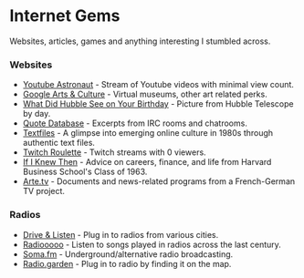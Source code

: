 # Internet Gems

Websites, articles, games and anything interesting I stumbled across.

### Websites
* [Youtube Astronaut](http://astronaut.io/) - Stream of Youtube videos with minimal view count.
* [Google Arts & Culture](https://artsandculture.google.com/) - Virtual museums, other art related perks.
* [What Did Hubble See on Your Birthday](https://www.nasa.gov/content/goddard/what-did-hubble-see-on-your-birthday) - Picture from Hubble Telescope by day.
* [Quote Database](http://www.bash.org/) - Excerpts from IRC rooms and chatrooms.
* [Textfiles](http://www.textfiles.com/) - A glimpse into emerging online culture in 1980s through authentic text files.
* [Twitch Roulette](https://twitchroulette.net/) - Twitch streams with 0 viewers.
* [If I Knew Then](https://hbs1963.com/) - Advice on careers, finance, and life from Harvard Business School's Class of 1963.
* [Arte.tv](https://www.arte.tv/en/) - Documents and news-related programs from a French-German TV project.
 
### Radios
* [Drive & Listen](https://driveandlisten.herokuapp.com/) - Plug in to radios from various cities.
* [Radiooooo](https://radiooooo.com/) - Listen to songs played in radios across the last century.
* [Soma.fm](https://somafm.com/) - Underground/alternative radio broadcasting.
* [Radio.garden](http://radio.garden/) - Plug in to radio by finding it on the map.

